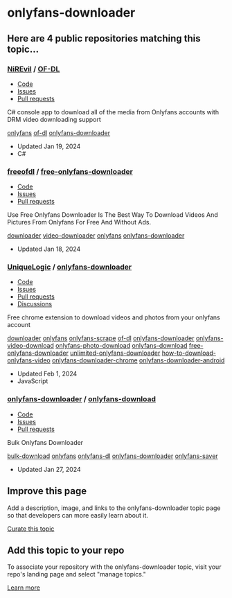 #

onlyfans-downloader
===================

Here are 4 public repositories matching this topic...
-----------------------------------------------------

### [NiREvil](https://github.com/NiREvil) / [OF-DL](https://github.com/NiREvil/OF-DL)

*   [Code](https://github.com/NiREvil/OF-DL)
*   [Issues](https://github.com/NiREvil/OF-DL/issues)
*   [Pull requests](https://github.com/NiREvil/OF-DL/pulls)

C# console app to download all of the media from Onlyfans accounts with DRM video downloading support

[onlyfans](https://github.com/topics/onlyfans "Topic: onlyfans") [of-dl](https://github.com/parvathi56/onlyfans-downloader "Topic: of-dl") [onlyfans-downloader](https://github.com/parvathi56/onlyfans-downloader "Topic: onlyfans-downloader")

*   Updated Jan 19, 2024
*   C#

### [freeofdl](https://github.com/freeofdl) / [free-onlyfans-downloader](https://github.com/freeofdl/free-onlyfans-downloader)

*   [Code](https://github.com/freeofdl/free-onlyfans-downloader)
*   [Issues](https://github.com/freeofdl/free-onlyfans-downloader/issues)
*   [Pull requests](https://github.com/freeofdl/free-onlyfans-downloader/pulls)

Use Free Onlyfans Downloader Is The Best Way To Download Videos And Pictures From Onlyfans For Free And Without Ads.

[downloader](https://github.com/topics/downloader "Topic: downloader") [video-downloader](https://github.com/topics/video-downloader "Topic: video-downloader") [onlyfans](https://github.com/topics/onlyfans "Topic: onlyfans") [onlyfans-downloader](https://github.com/parvathi56/onlyfans-downloader "Topic: onlyfans-downloader")

*   Updated Jan 18, 2024

### [UniqueLogic](https://github.com/UniqueLogic) / [onlyfans-downloader](https://github.com/UniqueLogic/onlyfans-downloader)

*   [Code](https://github.com/UniqueLogic/onlyfans-downloader)
*   [Issues](https://github.com/UniqueLogic/onlyfans-downloader/issues)
*   [Pull requests](https://github.com/UniqueLogic/onlyfans-downloader/pulls)
*   [Discussions](https://github.com/UniqueLogic/onlyfans-downloader/discussions)

Free chrome extension to download videos and photos from your onlyfans account

[downloader](https://github.com/topics/downloader "Topic: downloader") [onlyfans](https://github.com/topics/onlyfans "Topic: onlyfans") [onlyfans-scrape](https://github.com/topics/onlyfans-scrape "Topic: onlyfans-scrape") [of-dl](https://github.com/parvathi56/onlyfans-downloader "Topic: of-dl") [onlyfans-downloader](https://github.com/parvathi56/onlyfans-downloader "Topic: onlyfans-downloader") [onlyfans-video-download](https://github.com/topics/onlyfans-video-download "Topic: onlyfans-video-download") [onlyfans-photo-download](https://github.com/topics/onlyfans-photo-download "Topic: onlyfans-photo-download") [onlyfans-download](https://github.com/topics/onlyfans-download "Topic: onlyfans-download") [free-onlyfans-downloader](https://github.com/topics/free-onlyfans-downloader "Topic: free-onlyfans-downloader") [unlimited-onlyfans-downloader](https://github.com/topics/unlimited-onlyfans-downloader "Topic: unlimited-onlyfans-downloader") [how-to-download-onlyfans-video](https://github.com/topics/how-to-download-onlyfans-video "Topic: how-to-download-onlyfans-video") [onlyfans-downloader-chrome](https://github.com/parvathi56/onlyfans-downloader-chrome "Topic: onlyfans-downloader-chrome") [onlyfans-downloader-android](https://github.com/parvathi56/onlyfans-downloader-android "Topic: onlyfans-downloader-android")

*   Updated Feb 1, 2024
*   JavaScript

### [onlyfans-downloader](https://github.com/onlyfans-downloader) / [onlyfans-download](https://github.com/onlyfans-downloader/onlyfans-download)

*   [Code](https://github.com/onlyfans-downloader/onlyfans-download)
*   [Issues](https://github.com/onlyfans-downloader/onlyfans-download/issues)
*   [Pull requests](https://github.com/onlyfans-downloader/onlyfans-download/pulls)

Bulk Onlyfans Downloader

[bulk-download](https://github.com/topics/bulk-download "Topic: bulk-download") [onlyfans](https://github.com/topics/onlyfans "Topic: onlyfans") [onlyfans-dl](https://github.com/topics/onlyfans-dl "Topic: onlyfans-dl") [onlyfans-downloader](https://github.com/parvathi56/onlyfans-downloader "Topic: onlyfans-downloader") [onlyfans-saver](https://github.com/topics/onlyfans-saver "Topic: onlyfans-saver")

*   Updated Jan 27, 2024

Improve this page
-----------------

Add a description, image, and links to the onlyfans-downloader topic page so that developers can more easily learn about it.

[Curate this topic](https://github.com/github/explore/tree/master/CONTRIBUTING.md?source=add-description-onlyfans-downloader)

Add this topic to your repo
---------------------------

To associate your repository with the onlyfans-downloader topic, visit your repo's landing page and select "manage topics."

[Learn more](https://docs.github.com/en/articles/classifying-your-repository-with-topics)
